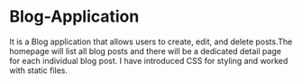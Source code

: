 # Blog-Application
It is a  Blog application that allows users to create, edit, and delete posts.The homepage will list all blog posts and there will be a dedicated detail page for each individual
blog post. I have introduced CSS for styling and worked with static files.
